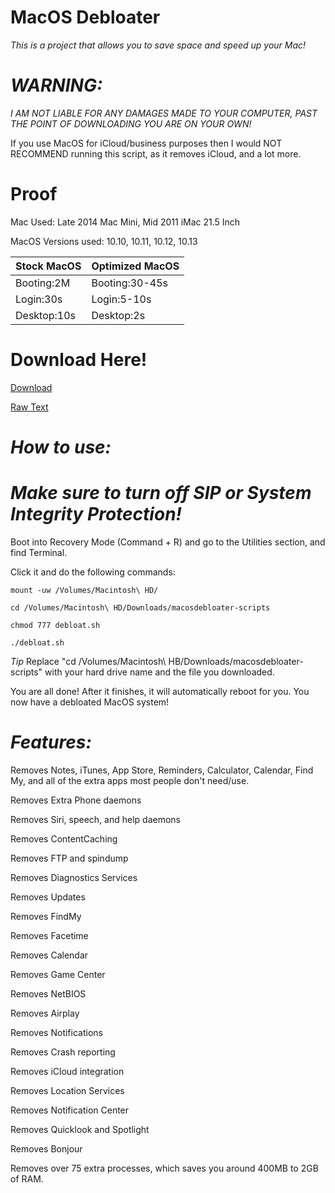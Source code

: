 # MacOS Debloater

*This is a project that allows you to save space and speed up your Mac!*

# *WARNING:*

*I AM NOT LIABLE FOR ANY DAMAGES MADE TO YOUR COMPUTER, PAST THE POINT OF DOWNLOADING YOU ARE ON YOUR OWN!*

If you use MacOS for iCloud/business purposes then I would NOT RECOMMEND running this script, as it removes iCloud, and a lot more.

# Proof

Mac Used: Late 2014 Mac Mini, Mid 2011 iMac 21.5 Inch

MacOS Versions used: 10.10, 10.11, 10.12, 10.13

| Stock MacOS    | Optimized MacOS          |
| -----------    | ------------------------ |
| Booting:2M     | Booting:30-45s           |
| Login:30s      | Login:5-10s              |
| Desktop:10s    | Desktop:2s               |


# Download Here!


[Download](https://codeload.github.com/dotslashlevi/macosdebloater/zip/refs/tags/0.2.3)

[Raw Text](https://raw.githubusercontent.com/dotslashlevi/macosdebloater/scripts/debloat.sh)


# *How to use:*

# *Make sure to turn off SIP or System Integrity Protection!*

Boot into Recovery Mode (Command + R) and go to the Utilities section, and find Terminal.

Click it and do the following commands:

```
mount -uw /Volumes/Macintosh\ HD/
```
```
cd /Volumes/Macintosh\ HD/Downloads/macosdebloater-scripts
```
```
chmod 777 debloat.sh
```
```
./debloat.sh
```

*Tip*
Replace "cd /Volumes/Macintosh\ HB/Downloads/macosdebloater-scripts" with your hard drive name and the file you downloaded.


You are all done! After it finishes, it will automatically reboot for you. You now have a debloated MacOS system!

# *Features:*

Removes Notes, iTunes, App Store, Reminders, Calculator, Calendar, Find My, and all of the extra apps most people don't need/use.

Removes Extra Phone daemons

Removes Siri, speech, and help daemons

Removes ContentCaching

Removes FTP and spindump

Removes Diagnostics Services

Removes Updates

Removes FindMy

Removes Facetime

Removes Calendar

Removes Game Center

Removes NetBIOS

Removes Airplay

Removes Notifications

Removes Crash reporting

Removes iCloud integration

Removes Location Services

Removes Notification Center

Removes Quicklook and Spotlight

Removes Bonjour

Removes over 75 extra processes, which saves you around 400MB to 2GB of RAM.
